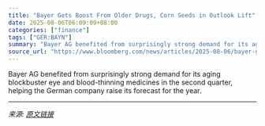 ```yaml
---
title: "Bayer Gets Boost From Older Drugs, Corn Seeds in Outlook Lift"
date: 2025-08-06T06:09:09+08:00
categories: ["finance"]
tags: ["GER:BAYN"]
summary: "Bayer AG benefited from surprisingly strong demand for its aging blockbuster eye and blood-thinning medicines in the second quarter, helping the German company raise its forecast for the year."
source_url: "https://www.bloomberg.com/news/articles/2025-08-06/bayer-gets-boost-from-older-drugs-corn-seeds-in-outlook-lift"
---
```


Bayer AG benefited from surprisingly strong demand for its aging blockbuster eye and blood-thinning medicines in the second quarter, helping the German company raise its forecast for the year.

---

*来源: [原文链接](https://www.bloomberg.com/news/articles/2025-08-06/bayer-gets-boost-from-older-drugs-corn-seeds-in-outlook-lift)*
